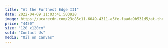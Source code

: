 ```yaml
---
title: "At the Furthest Edge III"
date: 2022-04-09 11:03:41.503928
image: https://ucarecdn.com/23c85c11-6049-4311-a5fe-faada9b531d5/at-the-furthest-edge-iii.jpg
price: "4450"
size: "120 x120cm"
sold: "Contact Us"
media: "Oil on Canvas"
---
```


